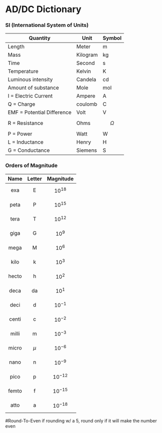 # AD/DC Dictionary
### SI (International System of Units)  

| Quantity | Unit | Symbol |
| -------- | --------- | ------- |
| Length | Meter | m |
| Mass | Kilogram | kg |
| Time | Second | s |
| Temperature | Kelvin | K |
| Luminous intensity | Candela | cd |
| Amount of substance | Mole | mol |
| I = Electric Current | Ampere | A |
| Q = Charge | coulomb | C |
| EMF = Potential Difference | Volt | V |
| R = Resistance | Ohms | $$\Omega$$ |
| P = Power | Watt | W |
| L = Inductance | Henry | H |
| G = Conductance | Siemens | S |

### Orders of Magnitude

|Name|Letter|Magnitude|
|:---:|:---:|---|
|exa|E|$$10^{18}$$|
|peta|P|$$10^{15}$$|
|tera|T|$$10^{12}$$|
|giga|G|$$10^9$$|
|mega|M|$$10^6$$|
|kilo|k|$$10^3$$|
|hecto|h|$$10^2$$|
|deca|da|$$10^1$$|
|deci|d|$$10^{-1}$$|
|centi|c|$$10^{-2}$$|
|milli|m|$$10^{-3}$$|
|micro|$$\mu$$|$$10^{-6}$$|
|nano|n|$$10^{-9}$$|
|pico|p|$$10^{-12}$$|
|femto|f|$$10^{-15}$$|
|atto|a|$$10^{-18}$$|

#Round-To-Even if rounding w/ a 5, round only if it will make the number even
